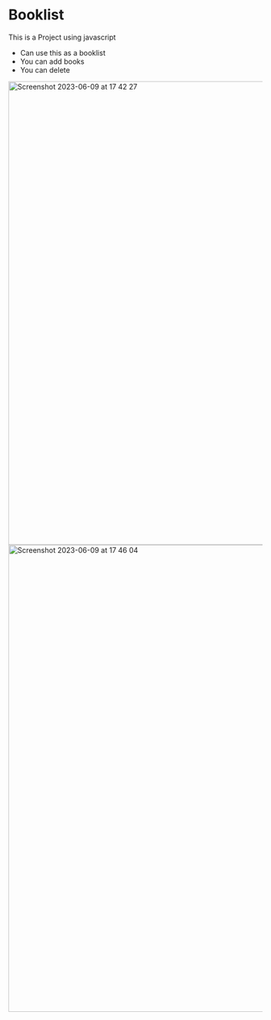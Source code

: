 # Booklist
This is a Project using javascript 

- Can use this as a booklist 
- You can add books 
- You can delete 
<img width="919" alt="Screenshot 2023-06-09 at 17 42 27" src="https://github.com/Yash-bharadwaj/Booklist/assets/86095452/b9518b8b-7fe7-4fc0-ac3e-f6866ba11251">
<img width="926" alt="Screenshot 2023-06-09 at 17 46 04" src="https://github.com/Yash-bharadwaj/Booklist/assets/86095452/2631e37f-1155-4ae8-8fbd-95d3e75be795">
